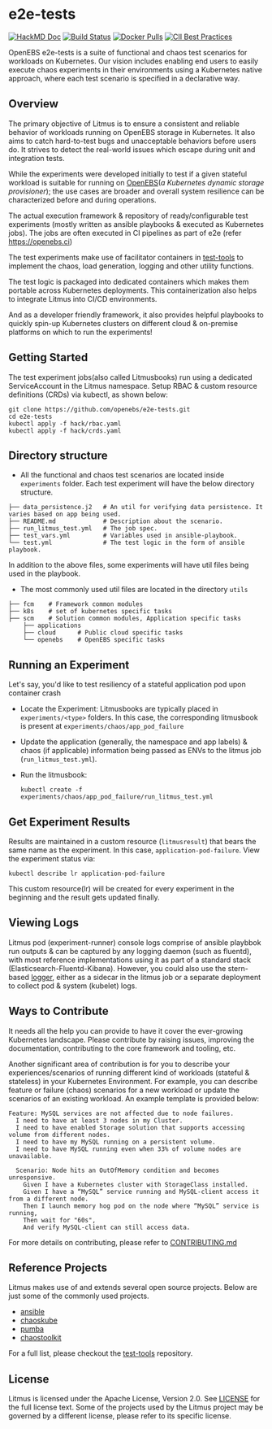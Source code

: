 # e2e-tests
[![HackMD Doc](https://hackmd.io/badge.svg)](https://hackmd.io/GlvlYyLBSfaPnRIlhxN7TA?view)
[![Build Status](https://travis-ci.org/openebs/e2e-tests.svg?branch=master)](https://travis-ci.org/openebs/e2e-tests)
[![Docker Pulls](https://img.shields.io/docker/pulls/openebs/ansible-runner.svg)](https://hub.docker.com/r/openebs/ansible-runner)
[![CII Best Practices](https://bestpractices.coreinfrastructure.org/projects/3202/badge)](https://bestpractices.coreinfrastructure.org/projects/3202)

OpenEBS e2e-tests is a suite of functional and chaos test scenarios for workloads on Kubernetes. Our vision 
includes enabling end users to easily execute chaos experiments in their environments using a Kubernetes native 
approach, where each test scenario is specified in a declarative way.

## Overview

The primary objective of Litmus is to ensure a consistent and reliable behavior of workloads running on OpenEBS storage in Kubernetes. 
It also aims to catch hard-to-test bugs and unacceptable behaviors before users do. It strives to detect the 
real-world issues which escape during unit and integration tests.

While the experiments were developed initially to test if a given stateful workload is suitable for running 
on [OpenEBS](www.openebs.io)(_a Kubernetes dynamic storage provisioner_); the use cases are broader and overall 
system resilience can be characterized before and during operations.  

 The actual execution framework & repository of ready/configurable test experiments (mostly written as ansible playbooks & executed as Kubernetes jobs). The jobs are often executed in CI pipelines as part of e2e (refer https://openebs.ci) 

The test experiments make use of facilitator containers in [test-tools](https://github.com/litmuschaos/test-tools) to 
implement the chaos, load generation, logging and other utility functions. 

The test logic is packaged into dedicated containers which makes them portable across Kubernetes deployments. 
This containerization also helps to integrate Litmus into CI/CD environments. 

And as a developer friendly framework, it also provides helpful playbooks to quickly spin-up Kubernetes clusters on different 
cloud & on-premise platforms on which to run the experiments! 

## Getting Started

The test experiment jobs(also called Litmusbooks) run using a dedicated ServiceAccount in the Litmus namespace. Setup RBAC & custom
resource definitions (CRDs) via kubectl, as shown below: 

```
git clone https://github.com/openebs/e2e-tests.git
cd e2e-tests
kubectl apply -f hack/rbac.yaml
kubectl apply -f hack/crds.yaml  
```

## Directory structure

- All the functional and chaos test scenarios are located inside `experiments` folder. Each test experiment will have the below directory structure.

```
├── data_persistence.j2   # An util for verifying data persistence. It varies based on app being used.
├── README.md             # Description about the scenario.
├── run_litmus_test.yml   # The job spec.
├── test_vars.yml         # Variables used in ansible-playbook.
└── test.yml              # The test logic in the form of ansible playbook.
```

In addition to the above files, some experiments will have util files being used in the playbook.

- The most commonly used util files are located in the directory `utils`

```
├── fcm    # Framework common modules
├── k8s    # set of kubernetes specific tasks
├── scm    # Solution common modules, Application specific tasks
    ├── applications
    ├── cloud      # Public cloud specific tasks
    └── openebs    # OpenEBS specific tasks
```

## Running an Experiment 

Let's say, you'd like to test resiliency of a stateful application pod upon container crash

- Locate the Experiment: Litmusbooks are typically placed in `experiments/<type>` folders. In this case, the corresponding
  litmusbook is present at `experiments/chaos/app_pod_failure` 

- Update the application (generally, the namespace and app labels) & chaos (if applicable) information being passed as ENVs to 
  the litmus job (`run_litmus_test.yml`). 

- Run the litmusbook:

  ```
  kubectl create -f experiments/chaos/app_pod_failure/run_litmus_test.yml
  ```
  
## Get Experiment Results 

Results are maintained in a custom resource (`litmusresult`) that bears the same name as the experiment. In this case,
`application-pod-failure`. View the experiment status via:

```
kubectl describe lr application-pod-failure
```

This custom resource(lr) will be created for every experiment in the beginning and the result gets updated finally.

## Viewing Logs 

Litmus pod (experiment-runner) console logs comprise of ansible playbbok run outputs & can be captured by any logging daemon
(such as fluentd), with most reference implementations using it as part of a standard stack (Elasticsearch-Fluentd-Kibana). 
However, you could also use the stern-based [logger](https://github.com/litmuschaos/test-tools/tree/master/logger), either as 
a sidecar in the litmus job or a separate deployment to collect pod & system (kubelet) logs.

## Ways to Contribute

It needs all the help you can provide to have it cover the ever-growing Kubernetes landscape. 
Please contribute by raising issues, improving the documentation, contributing to the core framework and tooling, etc.

Another significant area of contribution is for you to describe your experiences/scenarios of running different kind of 
workloads (stateful & stateless) in your Kubernetes Environment.  For example, you can describe feature or failure (chaos) 
scenarios for a new workload or update the scenarios of an existing workload. An example template is provided below: 

```
Feature: MySQL services are not affected due to node failures.
  I need to have at least 3 nodes in my Cluster.
  I need to have enabled Storage solution that supports accessing volume from different nodes.
  I need to have my MySQL running on a persistent volume.
  I need to have MySQL running even when 33% of volume nodes are unavailable.

  Scenario: Node hits an OutOfMemory condition and becomes unresponsive.
    Given I have a Kubernetes cluster with StorageClass installed.
    Given I have a “MySQL” service running and MySQL-client access it from a different node.
    Then I launch memory hog pod on the node where “MySQL” service is running,
    Then wait for "60s",
    And verify MySQL-client can still access data.
```

For more details on contributing, please refer to [CONTRIBUTING.md](./CONTRIBUTING.md)

## Reference Projects

Litmus makes use of and extends several open source projects. Below are just some of the commonly used projects.

- [ansible](https://www.ansible.com/)
- [chaoskube](https://github.com/linki/chaoskube)
- [pumba](https://github.com/alexei-led/pumba)
- [chaostoolkit](https://github.com/chaostoolkit/chaostoolkit)

For a full list, please checkout the [test-tools](https://github.com/litmuschaos/test-tools) repository.

## License

Litmus is licensed under the Apache License, Version 2.0. See [LICENSE](./LICENSE) for the full license text. Some of 
the projects used by the Litmus project may be governed by a different license, please refer to its specific license.
